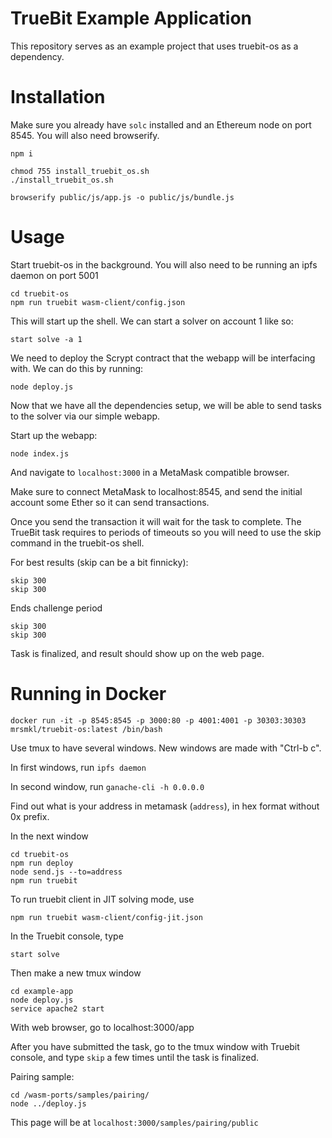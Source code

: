 # TrueBit Example Application

This repository serves as an example project that uses truebit-os as a dependency.

# Installation

Make sure you already have `solc` installed and an Ethereum node on port 8545. You will also need browserify.

```
npm i

chmod 755 install_truebit_os.sh
./install_truebit_os.sh

browserify public/js/app.js -o public/js/bundle.js
```

# Usage

Start truebit-os in the background. You will also need to be running an ipfs daemon on port 5001

```
cd truebit-os
npm run truebit wasm-client/config.json
```

This will start up the shell. We can start a solver on account 1 like so:
```
start solve -a 1
```

We need to deploy the Scrypt contract that the webapp will be interfacing with. We can do this by running:

```
node deploy.js
```

Now that we have all the dependencies setup,  we will be able to send tasks to the solver via our simple webapp.

Start up the webapp:
```
node index.js
```

And navigate to `localhost:3000` in a MetaMask compatible browser.

Make sure to connect MetaMask to localhost:8545, and send the initial account some Ether so it can send transactions.

Once you send the transaction it will wait for the task to complete. The TrueBit task requires to periods of timeouts so you will need to use the skip command in the truebit-os shell.

For best results (skip can be a bit finnicky):
```
skip 300
skip 300
```

Ends challenge period

```
skip 300
skip 300
```

Task is finalized, and result should show up on the web page.


# Running in Docker

```
docker run -it -p 8545:8545 -p 3000:80 -p 4001:4001 -p 30303:30303 mrsmkl/truebit-os:latest /bin/bash
```

Use tmux to have several windows. New windows are made with "Ctrl-b c".

In first windows, run `ipfs daemon`

In second window, run `ganache-cli -h 0.0.0.0`

Find out what is your address in metamask (`address`), in hex format without 0x prefix.

In the next window
```
cd truebit-os
npm run deploy
node send.js --to=address
npm run truebit
```

To run truebit client in JIT solving mode, use
```
npm run truebit wasm-client/config-jit.json
```

In the Truebit console, type
```
start solve
```

Then make a new tmux window
```
cd example-app
node deploy.js
service apache2 start
```

With web browser, go to localhost:3000/app

After you have submitted the task, go to the tmux window with Truebit console, and type
 `skip` a few times until the task is finalized.


Pairing sample:

```
cd /wasm-ports/samples/pairing/
node ../deploy.js
```

This page will be at `localhost:3000/samples/pairing/public`
